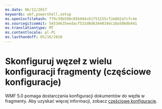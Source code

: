 ```yaml
---
ms.date: 06/12/2017
keywords: wmf,powershell,setup
ms.openlocfilehash: 779c39b590c05b944c61f53155cf2e602a7cfc4e
ms.sourcegitcommit: 54534635eedacf531d8d6344019dc16a50b8b441
ms.translationtype: MT
ms.contentlocale: pl-PL
ms.lasthandoff: 05/16/2018
---
```

# <a name="configure-node-with-multiple-configuration-fragments-partial-configurations"></a>Skonfiguruj węzeł z wielu konfiguracji fragmenty (częściowe konfiguracje)

WMF 5.0 pomaga dostarczania konfiguracji dokumentów do węzła w fragmenty. Aby uzyskać więcej informacji, zobacz [częściowe konfiguracje](https://msdn.microsoft.com/powershell/dsc/partialconfigs).
